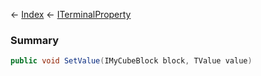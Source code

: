 ← [Index](Api-Index) ← [ITerminalProperty<TValue>](Sandbox.ModAPI.Interfaces.ITerminalProperty`1)

### Summary

```csharp
public void SetValue(IMyCubeBlock block, TValue value)
```

